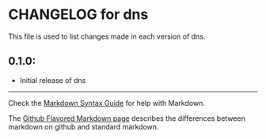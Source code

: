 # CHANGELOG for dns

This file is used to list changes made in each version of dns.

## 0.1.0:

* Initial release of dns

- - - 
Check the [Markdown Syntax Guide](http://daringfireball.net/projects/markdown/syntax) for help with Markdown.

The [Github Flavored Markdown page](http://github.github.com/github-flavored-markdown/) describes the differences between markdown on github and standard markdown.
